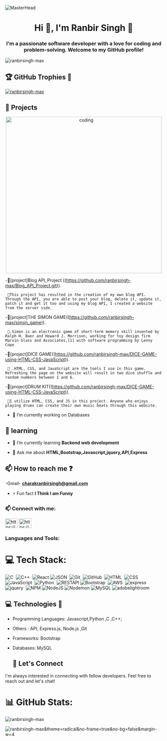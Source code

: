 ![MasterHead](https://firebasestorage.googleapis.com/v0/b/flexi-coding.appspot.com/o/dempgi7-520f8d5f-63d4-4453-8822-dbc149ae27f8.gif?alt=media&token=91c0c7b2-93c3-4029-b011-1a8703c5730d)
<h1 align="center">Hi 👋, I'm Ranbir Singh 🤗</h1>
<h3 align="center">I'm a passionate software developer with a love for coding and problem-solving. Welcome to my GitHub profile!</h3>

<p align="left"> <img src="https://komarev.com/ghpvc/?username=ranbirsingh-max&label=Profile%20views&color=0e75b6&style=flat" alt="ranbirsingh-max" /> </p>

## 🏆 GitHub Trophies 🥇
<p align="left"> <a href="https://github.com/ryo-ma/github-profile-trophy"><img src="https://github-profile-trophy.vercel.app/?username=ranbirsingh-max&theme=gruvbox&no-frame=true&no-bg=false&margin-w=4" alt="ranbirsingh-max" /></a> </p>

## 🔭 Projects
<p align="center">
<img alt="coding" width="500"  src="https://www.snexplores.org/wp-content/uploads/2023/02/1030_ChatGPT_feat.gif"></p>

  -🔭[project]Blog API_Project ((https://github.com/ranbirsingh-max/Blog_API_Project.git)).
  
     💠This project has resulted in the creation of my own blog API. Through the API, you are able to post your blog, delete it, update it, patch it and get it too and using my blog API, I created a website from the server side.
 
  -🔭[project]THE SIMON GAME((https://github.com/ranbirsingh-max/simon_game)).
 
     💠.Simon is an electronic game of short-term memory skill invented by Ralph H. Baer and Howard J. Morrison, working for toy design firm Marvin Glass and Associates,[1] with software programming by Lenny Cope

  -🔭[project]DICE GAME((https://github.com/ranbirsingh-max/DICE-GAME-using-HTML-CSS-JavaScript)).
  
     💠 .HTML, CSS, and JavaScript are the tools I use in this game. Refreshing the page on the website will result in two dice shuffle and random numbers between 1 and 6.
  
  -🔭[project]DRUM KIT((https://github.com/ranbirsingh-max/DICE-GAME-using-HTML-CSS-JavaScript)).
  
     💠I utilize HTML, CSS, and JS in this project. Anyone who enjoys playing drums can create their own music beats through this website.

  - 🔭 I’m currently working on Databases

## 💬 learning
- 🌱 I’m currently learning **Backend web development**

- 💬 Ask me about **HTML,Bootstrap,Javascript,jquery,API,Express**
  
##  📫 How to reach me  ❓

-Gmail- **charakranbirsingh@gmail.com**

- ⚡ Fun fact **I Think I am Funny**

<h3 align="left"> 📫 Connect with me:</h3>
<p align="left">
<a href="https://twitter.com/https://x.com/ranbirs64908705?t=2sg2fzb91fcipfihvw9n7a&s=08" target="blank"><img align="center" src="https://raw.githubusercontent.com/rahuldkjain/github-profile-readme-generator/master/src/images/icons/Social/twitter.svg" alt="https://x.com/ranbirs64908705?t=2sg2fzb91fcipfihvw9n7a&s=08" height="30" width="40" /></a>
<a href="https://linkedin.com/in/ranbir singh charak" target="blank"><img align="center" src="https://raw.githubusercontent.com/rahuldkjain/github-profile-readme-generator/master/src/images/icons/Social/linked-in-alt.svg" alt="https://www.linkedin.com/in/ranbir-singh-4b8b59188/" height="30" width="40" /></a>
</p>

<h3 align="left">Languages and Tools:</h3>
<p align="left"> 
 
# 💻 Tech Stack:
![C](https://img.shields.io/badge/-C-05122A?style=flat&logo=C&logoColor=A8B9CC)&nbsp;
![C++](https://img.shields.io/badge/-C++-05122A?style=flat&logo=C%2B%2B&logoColor=00599C)&nbsp;
![React](https://img.shields.io/badge/-React-61DAFB?style=flat&logo=react&logoColor=white&color=05122A&labelColor=05122A)
![JSON](https://img.shields.io/badge/-JSON-05122A?style=flat&logo=json&logoColor=000000)&nbsp;
![Git](https://img.shields.io/badge/-Git-05122A?style=flat&logo=git)&nbsp;
![GitHub](https://img.shields.io/badge/-GitHub-05122A?style=flat&logo=github)&nbsp;
![HTML](https://img.shields.io/badge/-HTML-05122A?style=flat&logo=HTML5)&nbsp;
![CSS](https://img.shields.io/badge/-CSS-05122A?style=flat&logo=CSS3&logoColor=1572B6)&nbsp;
![JavaScript](https://img.shields.io/badge/-JavaScript-05122A?style=flat&logo=javascript)&nbsp;
![Python](https://img.shields.io/badge/-Python-05122A?style=flat&logo=python)&nbsp;
![RESTAPI](https://img.shields.io/badge/-RESTAPI-FF5700?style=flat&color=05122A&labelColor=05122A)
![Bootstrap](https://img.shields.io/badge/-Bootstrap-05122A?style=flat&logo=bootstrap&logoColor=563D7C)&nbsp;
![AWS](https://img.shields.io/badge/-AWS-05122A?style=flat&logo=AWS&logoColor=563D7C)&nbsp;
![express](https://img.shields.io/badge/-express-05122A?style=flat&logo=express&logoColor=563D7C)&nbsp;
![jquery](https://img.shields.io/badge/-jquery-05122A?style=flat&logo=jquery&logoColor=563D7C)&nbsp;
![NPM](https://img.shields.io/badge/NPM-%23CB3837.svg?style=for-the-badge&logo=npm&logoColor=white)
![NodeJS](https://img.shields.io/badge/node.js-6DA55F?style=for-the-badge&logo=node.js&logoColor=white) 
![Nodemon](https://img.shields.io/badge/NODEMON-%23323330.svg?style=for-the-badge&logo=nodemon&logoColor=%BBDEAD) 
![MySQL](https://img.shields.io/badge/mysql-%2300000f.svg?style=for-the-badge&logo=mysql&logoColor=white) 
![adobelightroom](https://img.shields.io/badge/-adobelightroom-05122A?style=flat&logo=adobelightroom&logoColor=563D7C)&nbsp;

 

## 💻 Technologies 📖

- Programming Languages: Javascript,Python ,C ,C++;
- Others : API, Express.js, Node.js ,Git 
- Frameworks:  Bootstrap
- Databases: MySQL
  
  ## 💬 Let's Connect

I'm always interested in connecting with fellow developers. Feel free to reach out and let's chat!

  # 📊 GitHub Stats:

<p><img align="center" src="https://github-readme-stats.vercel.app/api/top-langs?username=ranbirsingh-max&show_icons=true&locale=en&layout=compact&theme=radical&no-frame=true&no-bg=false&margin-w=4" alt="ranbirsingh-max" /></p>

<p><img align="center" src="https://github-readme-streak-stats.herokuapp.com/?user=ranbirsingh-max&theme=radical&no-frame=true&no-bg=false&margin-w=4" alt="ranbirsingh-max&theme=radical&no-frame=true&no-bg=false&margin-w=4" /></p>

